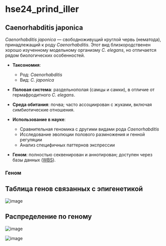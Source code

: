 # hse24_prind_iller
## Caenorhabditis japonica

*Caenorhabditis japonica* — свободноживущий круглой червь (нематода), принадлежащий к роду *Caenorhabditis*. Этот вид близкородственен хорошо изученному модельному организму *C. elegans*, но отличается рядом биологических особенностей.

- **Таксономия**:
  - Род: *Caenorhabditis*
  - Вид: *C. japonica*

- **Половая система**: раздельнополая (самцы и самки), в отличие от гермафродитного *C. elegans*.

- **Среда обитания**: почва; часто ассоциирован с жуками, включая симбиотические отношения.

- **Использование в науке**: 
  - Сравнительная геномика с другими видами рода *Caenorhabditis*
  - Исследование эволюции полового размножения и генной регуляции
  - Анализ специфичных паттернов экспрессии

- **Геном**: полностью секвенирован и аннотирован; доступен через базы данных ([WBS](https://downloads.wormbase.org/species/c_japonica/sequence/genomic/c_japonica.PRJNA12591.WS237.genomic.fa.gz)).


### Геном


## Таблица генов связанных с эпигенетикой
![image](https://github.com/user-attachments/assets/1618110a-55ed-4230-9b63-805243d28f4c)

## Распределение по геному
![image](https://github.com/user-attachments/assets/0914c7cd-8405-4506-bed8-b43d9bae39ca)

![image](https://github.com/user-attachments/assets/dbcea0d1-e3ef-4b8a-98e8-f410169a6e19)
